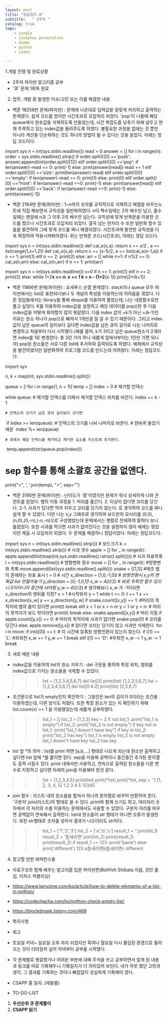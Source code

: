 ```yaml
---
layout: post
title: "정글일지 8"
subtitle:   " 2주차 "
catalog: true
tags:
    - jungle
    - josephus permutation
    - dummy
    - python
    - index

---
```


1.개발 진행 및 완료상황

- 2주차 파이썬 알고리즘 공부
- '큐' 문제 1회독 완료 

2. 업무, 개발 중 발생한 이슈/고민 또는 이를 해결한 내용

- 백준 18258번 문제(파이썬) : 문제에 나온대로 입력값을 알맞게 처리하고 출력하는 문제였다. 쉽게 코드를 썼지만 시간초과로 오답처리 되었다. 'pop'이 나올때 해당 queue에서 원솟값을 삭제하도록 만들었는데, 시간 복잡도를 낮추기 위해 냅두고 현재 주목하고 있는 index값을 올려주도록 하였다. 불필요한 과정을 없애는 것 뿐만 아니라 계산을 단순화하는 것도 하나의 방법이 될 수 있다는 것을 알았다.  아래는 정답 코드이다.

import sys n = int(sys.stdin.readline()) read = 0 answer = [] for i in range(n):    order = sys.stdin.readline().strip()     if order.split()[0] =='push':        answer.append(int(order.split()[1]))        elif order.split()[0] =='pop':        if len(answer)-read == 0:            print(-1)        else:            print(answer[read])            read += 1        elif order.split()[0] =='size':        print(len(answer)-read)        elif order.split()[0] =='empty':        if len(answer)-read == 0:            print(1)        else:            print(0)        elif order.split()[0] =='front':        if len(answer)-read ==0:            print(-1)        else:            print(answer[read])        elif order.split()[0] =='back':        if len(answer)-read ==0:            print(-1)        else:            print(answer[-1])

- 백준 2164번 문제(파이썬) :  1~n까지 숫자를 규칙적으로 삭제하고 배열을 바꾸는노트에 직접 해보면서 규칙성을 일반화하였다. n이 짝수일때는 2의 배수만 남고, 홀수일때는 맨앞에 n과 그 이후 2의 배수만 남는다. 규칙성에 맞게 반복문을 이용한 코드를 짰으나 시간초과로 오답처리 되었다. 결국 남는 한자리 수 또한 일반화 할수 있음을 발견하여 그에 맞게 코드를 짜니 해결되었다. 시간초과때 발견한 규칙성을 더욱 확장하여 적용시켜봐야겠다. 위는 반복문 코드(시간초과), 아래는 정답 코드다.

import sys  n = int(sys.stdin.readline()) def cal_e(x,a):    return x == x/2 , a == list(range(1,x+1,2)) def cal_o(x,a):    return x == (x-1)/2, a == list(cal_e(x-1,a)) if n == 1:    print(1) elif n == 2:    print(2) else:    arr = []    while n>1:        if n%2 == 0:            cal_e(n,arr)        else:            cal_o(n,arr)    if n == 1:        print(arr)

import sys  n = int(sys.stdin.readline()) x=0 if n == 1:    print(1) elif n == 2:    print(2) else:        while 1+2**x <= n:        x += 1    k = n - (1+2**(x-1))    print(2*(k+1))

- 백준 11866번 문제(파이썬) : 요세푸스 순열 문제였다. stack이나 queue 모두 파이썬에서는 list로 표현되다보니 두 개념의 특성을 이용하는데 어려움을 겪었다. 다른 정답들에서는 library를 통해 deque를 이용하여 풀었는데, 나는 내장함수로만 풀고 싶었다. K를 이용하여 index값을 설정하고 해당 데이터를 pop()한 후 다음 index값을 어떻게 줘야할지 많이 헷갈렸다. 다음 index 값이 +k가 아닌 +(k-1)인 이유는 원소 하나가 pop으로 빠져서 1개만큼 덜 갈 수 있기 때문이다. 그리고 index값이 남은 queue의 길이보다 길다면 index값을 남은 큐의 길이로 나눈 나머지로 변경하고 처음부터 다시 시작했다.(예를 들어, k가 3이고 남은 queue원소가 2개라면 index를 1로 변경한다. 총 3칸 가야 하니 새롭게 앞에서부터는 1칸만 가면 되니까) pop된 원소들은 서로 다른 list에 추가하여 출력되도록 하였다. 예제에서 규칙성을 발견하였지만 일반화하여 프로그램 코드를 만드는데 어려웠다. 아래는 정답코드다.

import sys

n, k = map(int, sys.stdin.readline().split())

queue = [i for i in range(1, n + 1)]
temp = []
index = 0 # 제거할 인덱스

while queue:
    # 제거할 인덱스를 더해서 제거할 인덱스 위치를 바꾼다.
​    index += k - 1

    # 인덱스의 크기가 남은 큐의 길이보다 크다면
​    if index >= len(queue):
        # 인덱스의 크기를 나눠 나머지로 바꾼다.
        # 한바퀴 돌았기 때문
​        index %= len(queue)

    # 큐에서 해당 인덱스를 제거하고 제거한 요소를 리스트에 추가한다.
​    temp.append(str(queue.pop(index)))

# sep 함수를 통해 소괄호 공간을 없앤다.
print("<", ', '.join(temp), ">", sep="")

- 백준 3190번 문제(파이썬) : 난이도가 '중'이였지만 문제가 워낙 상세하게 나와 큰 힌트를 얻었다. 뱀의 이동 과정을 1. 머리를 옮긴다. 2. 이상이 없다면 꼬리를 당긴다. 2-1. 사과가 있다면 먹어 치우고 꼬리를 당기지 않는다. 로 생각하여 코드를 짜니 쉽게 짤 수 있었다. 다만 나는 x,y 그래프로 생각하여 보드판의 모서리를 (0,0),(n,0),(0,-n),(-n,-n)으로 구성했었는데 문제에서는 행렬로 전제하여 말하다 보니 틀렸었다. 또한 사과를 먹으면 사과가 없어진다는 것을 설정하지 않아 예제는 맞았지만 제출 시 오답처리 되었다. 두 문제를 해결하니 정답이었다. 아래는 정답코드다.

import sys n = int(sys.stdin.readline().strip()) # 보드크기 k = int(sys.stdin.readline().strip()) # 사과 갯수 apple = [] for _ in range(k):    apple.append(list(map(int,sys.stdin.readline().rstrip().split()))) # 사과 좌표목록 l = int(sys.stdin.readline()) # 뱡향변화 횟수 move = [] for _ in range(l): #뱡향변화 목록    move.append(list(sys.stdin.readline().split())) snake = [[1,1]] #매초 뱀이 존재하는 좌표 표시  t = 0 # 시간 x_direction = [1,0,-1,0]*l # 방향전환시 x,y의 변화값 list 만들어놓기 y_direction = [0,-1,0,1]*l x_w = 4*(l//2) # 바로 우회전 할수 있으니 0이아니라 중간에 놔야함 y_w = 4*(l//2) # 생각해보니 x_w 가 -1이되면 x_direction의 맨뒤를 지칭? x = 1 #시작위치 y = 1 while t >= 0:     t += 1    x += x_direction[x_w]    y += y_direction[y_w]                  if snake.count([x,y]) == 1: #머리의 목적지에 뱀의 몸이 있다면        print(t)        break    elif x < 1 or x > n or y < 1 or y > n: # 머리의 목적지가 보드 밖이라면        print(t)        break    else:        snake.append([x,y]) # 머리 이동        if apple.count([y,x]) == 0: # 머리의 목적지에 사과가 없다면        snake.pop(0) # 꼬리를 당긴다    else:        apple.remove([y,x]) # 있다면 꼬리는 당기지 않고 사과만 삭제한다.    for i in move:        if int(i[0]) == t: # 이 시간에 등록된 방향전환이 있는지 찾는다.            if i[1] == 'L': #좌회전                x_w += 1                y_w += 1                break            elif i[1] == 'D': #우회전                x_w -= 1                y_w -= 1                break

3. 새로 배운 내용

- index값을 이용하여 list의 원소 지우기 : del 구문을 통하여 특정 위치, 범위를 index값으로 가지는 원소들을 삭제할 수 있었다. 

>>> list = [1,2,3,4,5,6,7]
>>> del list[3]
>>> print(list)
[1,2,3,5,6,7]
>>> list = [1,2,3,4,5,6,7]
>>> del list[0:4:2]
>>> print(list)
[2,5,6,7]

- 조건문으로 list가 empty인지 확인하기 : 그동안은 len의 길이가 0이라는 조건을 이용하였는데, 다른 방식도 익혔다. 또한 특정 원소가 있는 지 확인하기 위해 list.count(x) >= 1 을 이용했었는데 새롭게 공부하였다.

>>> list_1 = []
>>> list_2 = [1,2,3]
>>> key = 2
>>> if not list_1:
>>>      print("list_1 is empty")
>>> if list_2:
>>>      print("list_2 is not empty")
>>> if key not in list_1:
>>>      print("list_1 doesn't have key")
>>> if key in list_2:
>>>      print("list_2 has key")
list_1 is empty
list_2 is not empty
list_1 doesn't have key
list_2 has key

- list 앞 *의 의미 : list를 print 하면 [a,b,...] 형태로 나오게 되는데 원소만 출력하고 싶다면 list 앞에 *를 붙이면 된다. sep을 이용해 공백이나 중간중간 추가된 문자열도 출력 시킬수 있다. print 내에서만 사용하고, 연속으로 출력된 원소들을 다른 변수로 지정하고 싶다면 아래의 join을 이용해야 한것 같다.

>>> list = [1,2,3,4,5]
>>> print(list)
>>> print(*list)
>>> print(*list, sep = '')
[1, 2, 3, 4, 5]
1 2 3 4 5
12345

- join 함수 : 리스트 내의 원소들을 합쳐서 하나의 문자열로 바꾸어 반환하여 준다. '구분자'.join(리스트)의 형태로 쓸 수 있다. print와 함께 쓰기도 하고, 여러자리 숫자에서 각 자리의 수를 이용하는 문제에서도 사용할 수 있었다. 구분자 자리를 비우면 공백없이 연속해서 출력한다. list내 원소들이 str 형태가 아니면 오류가 발생한다. 또한 str형태로 숫자를 넣어서 결과가 나오더라도 str이다.

>>> list_1 = ['1','2','3']
>>> list_2 = ['a','b','c']
>>> result_1 = ''.join(list_1)
>>> result_2 = '틈새라면'.join(list_2)
>>> print(result_1)
>>> print(result_2)
>>> if result_1 == 123:
>>>     print('Same')
>>> else:
>>>     print('different')
123
a틈새라면b틈새라면c
different

4. 참고할 만한 레퍼런스들

- 자료구조와 함께 배우는 알고리즘 입문 파이썬편(BohYoh Shibata 지음, 강민 옮김, 이지스 퍼블리싱)
- https://www.lainyzine.com/ko/article/how-to-delete-elements-of-a-list-in-python/
- https://codechacha.com/ko/python-check-empty-list/
- https://blockdmask.tistory.com/468
- 특이사항
- 회고

- 토요일 저녁~ 일요일 오후 까지 쉬었지만 혹여나 월요일 다시 몰입된 환경으로 돌아오는 것이 더뎌질까 싶어 저녁부터 공부를 시작했다.
- 각 문제별로 헷갈렸거나 어려운 부분에 대해 주석을 쓰고 공부하면서 알게 된 내용과 링크를 따로 기록해두니 기록일지가 더 의미있어 보인다. 내가 하루 했던 고민과 생각, 그 결과를 기록하는 것이니 빠짐없이 성실하게 기록해야 겠다.
- CSAPP 좀 읽자. (제발좀)
- TO-DO-LIST

1. **우선순위 큐 문제풀이**
2. **CSAPP 읽기**